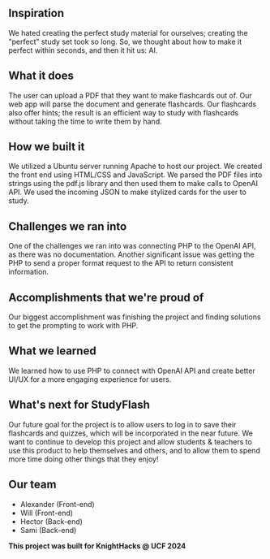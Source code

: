 ## Inspiration
We hated creating the perfect study material for ourselves; creating the "perfect" study set took so long. So, we thought about how to make it perfect within seconds, and then it hit us: AI.

## What it does
The user can upload a PDF that they want to make flashcards out of. Our web app will parse the document and generate flashcards. Our flashcards also offer hints; the result is an efficient way to study with flashcards without taking the time to write them by hand.

## How we built it
We utilized a Ubuntu server running Apache to host our project. We created the front end using HTML/CSS and JavaScript. We parsed the PDF files into strings using the pdf.js library and then used them to make calls to OpenAI API. We used the incoming JSON to make stylized cards for the user to study. 

## Challenges we ran into
One of the challenges we ran into was connecting PHP to the OpenAI API, as there was no documentation. Another significant issue was getting the PHP to send a proper format request to the API to return consistent information.

## Accomplishments that we're proud of
Our biggest accomplishment was finishing the project and finding solutions to get the prompting to work with PHP.

## What we learned
We learned how to use PHP to connect with OpenAI API and create better UI/UX for a more engaging experience for users.

## What's next for StudyFlash
Our future goal for the project is to allow users to log in to save their flashcards and quizzes, which will be incorporated in the near future. We want to continue to develop this project and allow students & teachers to use this product to help themselves and others, and to allow them to spend more time doing other things that they enjoy!


## Our team
* Alexander (Front-end)
* Will (Front-end)
* Hector (Back-end)
* Sami (Back-end)


**This project was built for KnightHacks @ UCF 2024**
